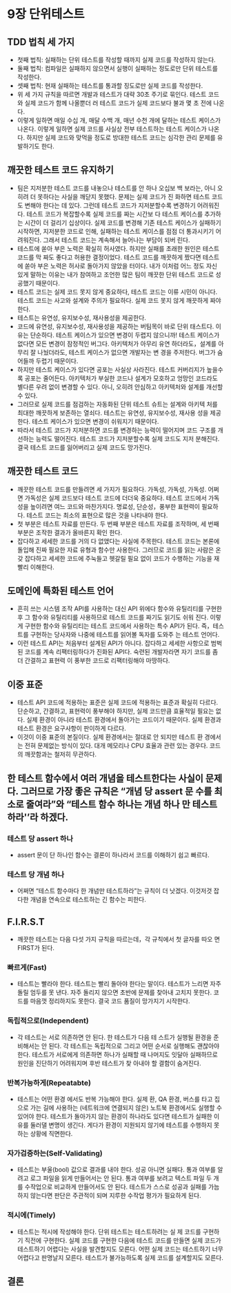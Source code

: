 # 9장 단위테스트

## TDD 법칙 세 가지

- 첫째 법칙: 실패하는 단위 테스트를 작성할 때까지 실제 코드를 작성하지 않는다.
- 둘째 법칙: 컴파일은 실패하지 않으면서 실행이 실패하는 정도로만 단위 테스트를 작성한다.
- 셋째 법칙: 현재 실패하는 테스트를 통과할 징도로만 실제 코드를 작성한다.
- 위 세 가지 규칙을 따르면 개발과 테스트가 대략 30초 주기로 묶인다. 테스트 코드와 실제 코드가 함께 나올뿐더 러 테스트 코드가 실제 코드보다 불과 몇 초 전에 나온다.
- 이렇게 일하면 매일 수십 개, 매달 수백 개, 매년 수천 개에 달하는 테스트 케이스가 나온다. 이렇게 일하면 실제 코드를 사실상 전부 테스트하는 테스트 케이스가 나온다. 하지만 실제 코드와 맞먹을 정도로 방대한 테스트 코드는 심각한 관리 문제를 유발하기도 한다.

## 깨끗한 테스트 코드 유지하기

- 팀은 지저분한 테스트 코드를 내놓으나 테스트를 안 하나 오십보 백 보라는, 아니 오히려 더 못하다는 사실을 깨닫지 못했다. 문제는 실제 코드가 진 화하면 테스트 코드도 변해야 한다는 데 있다. 그런데 테스트 코드가 지저분할수록 변경하기 어려워진다. 테스트 코드가 복잡할수록 실제 코드를 짜는 시간보 다 테스트 케이스를 추가하는 시간이 더 걸리기 십상이다. 실제 코드를 변경해 기존 테스트 케이스가 실패하기 시작하면, 지저분한 코드로 인해, 실패하는 테스트 케이스를 점점 더 통과시키기 어려워진다. 그래서 테스트 코드는 계속해서 늘어나는 부담이 되버 린다.
- 테스트에 쏟아 부은 노력은 확실히 허사였다. 하지만 실패를 초래한 원인은 테스트 코드를 막 짜도 좋다고 허용한 결정이었다. 테스트 코드를 깨끗하게 짰다면 테스트에 쏟아 부은 노력은 허사로 돌아가지 않았을 터이다. 내가 이처럼 어느 정도 자신 있게 말하는 이유는 내가 참여하고 조언한 많은 팀이 깨끗한 단위 테스트 코드로 성공했기 때문이다.
- 테스트 코드는 실제 코드 못지 않게 중요하다, 테스트 코드는 이류 시민이 아니다. 테스트 코드는 사고와 설계와 주의가 필요하다. 실제 코드 못지 않게 깨끗하게 짜야 한다.
- 테스트는 유연성, 유지보수성, 재사용성을 제공한다.
- 코드에 유연성, 유지보수성, 재사용성을 제공하는 버팀목이 바로 단위 태스트다. 이유는 단순하다. 테스트 케이스가 있으면 변경이 두렵지 않으니까! 테스트 케이스가 없다면 모든 변경이 잠정적인 버그다. 아키텍처가 아무리 유연 하더라도，설계를 아무리 잘 나눴더라도, 테스트 케이스가 없으면 개발자는 변 경을 주저한다. 버그가 숨어들까 두렵기 때문이다.
- 하지만 테스트 케이스가 있다면 공포는 사실상 사라진다. 테스트 커버리지가 높을수록 공포는 줄어든다. 아키텍처가 부실한 코드나 설계가 모호하고 엉망인 코드라도 별다른 우려 없이 변경할 수 있다. 아니, 오히려 안심하고 아키텍처와 설계를 개선할 수 있다.
- 그러므로 실제 코드를 점검하는 자동화된 단위 테스트 슈트는 설계와 아키텍 처를 최대한 깨끗하게 보존하는 열쇠다. 테스트는 유연성, 유지보수성, 재사용 성을 제공한다. 테스트 케이스가 있으면 변경이 쉬워지기 때문이다.
- 따라서 테스트 코드가 지저분하면 코드를 변경하는 능력이 떨어지며 코드 구조를 개선하는 능력도 떨어진다. 테스트 코드가 지저분할수록 실제 코드도 지저 분해진다. 결국 테스트 코드를 잃어버리고 실제 코드도 망가진다.

## 깨끗한 테스트 코드

- 깨끗한 테스트 코드를 만들려면 세 가지가 필요하다. 가독성, 가독성, 가독성. 어쩌면 가독성은 실제 코드보다 테스트 코드에 더더욱 중요하다. 테스트 코드에서 가독성을 높이려면 여느 코드와 마찬가지다. 명료성, 단순성，풍부한 표현력이 필요하다. 테스트 코드는 최소의 표현으로 많은 것을 나타내야 한다.
- 첫 부분은 테스트 자료를 만든다. 두 번째 부분은 테스트 자료를 조작하며, 세 번째 부분은 조작한 결과가 올바른지 확인 한다.
- 잡다하고 세세한 코드를 거의 다 없앴다는 사실에 주목한다. 테스트 코드는 본론에 돌입해 진짜 필요한 자료 유형과 함수만 사용한다. 그러므로 코드를 읽는 사람은 온갖 잡다하고 세세한 코드에 주눅들고 헷갈릴 필요 없이 코드가 수행하는 기능을 재빨리 이해한다.

## 도메인에 특화된 테스트 언어

- 흔히 쓰는 시스템 조작 API를 사용하는 대신 API 위에다 함수와 유틸리티를 구현한 후 그 함수와 유틸리티를 사용하므로 테스트 코드를 짜기도 읽기도 쉬워 진다. 이렇게 구현한 함수와 유틸리티는 테스트 코드에서 사용하는 특수 API가 된다. 즉，테스트를 구현하는 당사자와 나중에 테스트를 읽어볼 독자를 도와주 는 테스트 언어다.
- 이런 테스트 API는 처음부터 설계된 API가 아니다. 잡다하고 세세한 사항으로 범벅된 코드를 계속 리팩터링하다가 진화된 API다. 숙련된 개발자라면 자기 코드를 좀 더 간결하고 표현력 이 풍부한 코드로 리팩터링해야 마땅하다.

## 이중 표준

- 테스트 API 코드에 적용하는 표준은 실제 코드에 적용하는 표준과 확실히 다르다. 단순하고, 간결하고, 표현력이 풍부해야 하지만, 실제 코드만큼 효율적일 필요는 없다. 실제 환경이 아니라 테스트 환경에서 돌아가는 코드이기 때문이다. 실제 환경과 테스트 환경은 요구사항이 판이하게 다르다.
- 이것이 이중 표준의 본질이다. 실제 환경에서는 절대로 안 되지만 테스트 환 경에서는 전혀 문제없는 방식이 있다. 대개 메모리나
  CPU 효율과 관련 있는 경우다. 코드의 깨끗함과는 철저히 무관하다.

## 한 테스트 함수에서 여러 개념을 테스트한다는 사실이 문제다. 그러므로 가장 좋은 규칙은 “개념 당 assert 문 수를 최소로 줄여라”와 “테스트 함수 하나는 개념 하나 만 테스트하라'’라 하겠다.

### 테스트 당 assert 하나

- assert 문이 단 하나인 함수는 결론이 하나라서 코드를 이해하기 쉽고 빠르다.

### 테스트 당 개념 하나

- 어쩌면 “테스트 함수마다 한 개념만 테스트하라”는 규칙이 더 낫겠다. 이것저것 잡다한 개념을 연속으로 테스트하는 긴 함수는 피한다.

## F.I.R.S.T

- 깨끗한 테스트는 다음 다섯 가지 규칙을 따르는데，각 규칙에서 첫 글자를 따오 면 FIRST가 된다.

### 빠르게(Fast)

- 테스트는 빨라야 한다. 테스트는 빨리 돌아야 한다는 말이다. 테스트가 느리면 자주 돌릴 엄두를 못 낸다. 자주 돌리지 않으면 초반에 문제를 찾아내 고치지 못한다. 코드를 마음껏 정리하지도 못한다. 결국 코드 품질이 망가지기 시작한다.

### 독립적으로(Independent)

- 각 테스트는 서로 의존하면 안 된다. 한 테스트가 다음 테 스트가 실행될 환경을 준비해서는 안 된다. 각 테스트는 독립적으로 그리고 어떤 순서로 실행해도 괜찮아야 한다. 테스트가 서로에게 의존하면 하나가 실패할 때 나머지도 잇달아 실패하므로 원인을 진단하기 어려워지며 후반 테스트가 찾 아내야 할 결함이 숨겨진다.

### 반복가능하게(Repeatabte)

- 테스트는 어떤 환경 에서도 반복 가능해야 한다. 실제 환, QA 환경, 버스를 타고 집으로 가는 길에 사용하는 (네트워크에 연결되지 않은) 노트북 환경에서도 실행할 수 있어야 한다. 테스트가 돌아가지 않는 환경이 하나라도 있다면 테스트가 실패한 이유를 둘러댈 변명이 생긴다. 게다가 환경이 지원되지 않기에 테스트를 수행하지 못하는 상황에 직면한다.

### 자가검증하는(Self-Validating)

- 테스트는 부울(bool) 값으로 결과를 내야 한다. 성공 아니면 실패다. 통과 여부를 알려고 로그 파일을 읽게 만들어서는 안 된다. 통과 여부를 보려고 텍스트 파일 두 개를 수작업으로 비교하게 만들어서도 안 된다. 테스트가 스스로 성공과 실패를 가늠하지 않는다면 판단은 주관적이 되며 지루한 수작업 평가가 필요하게 된다.

### 적시에(Timely)

- 테스트는 적시에 작성해야 한다. 단위 테스트는 테스트하려는 실 제 코드를 구현하기 직전에 구현한다. 실제 코드를 구현한 다음에 테스트 코드를 만들면 실제 코드가 테스트하기 어렵다는 사실을 발견할지도 모른다. 어떤 실제 코드는 테스트하기 너무 어렵다고 판명날지 모른다. 테스트가 불가능하도록 실제 코드를 설계할지도 모른다.

## 결론
